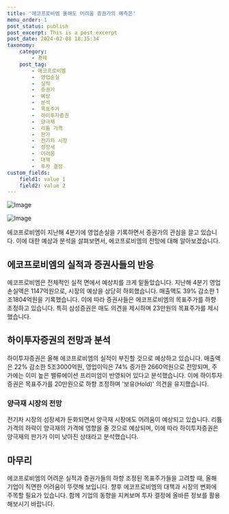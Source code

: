 ```yaml
---
title: '에코프로비엠 올해도 어려움 증권가의 예측은'
menu_order: 1
post_status: publish
post_excerpt: This is a post excerpt
post_date: 2024-02-08 18:35:34
taxonomy:
    category:
        - 경제
    post_tag:
        - 에코프로비엠
        -  영업손실
        -  실적
        -  증권가
        -  예상
        -  분석
        -  목표주가
        -  하이투자증권
        -  양극재
        -  리튬 가격
        -  판가
        -  전기차 시장
        -  성장세
        -  어려움
        -  대책
        -  투자 결정
custom_fields:
    field1: value 1
    field2: value 2
---
```


![Image](https://imgnews.pstatic.net/image/024/2024/02/08/0000087386_001_20240208143901014.jpg?type=w647)

![Image](https://imgnews.pstatic.net/image/024/2024/02/08/0000087386_002_20240208143901055.jpg?type=w647)

에코프로비엠이 지난해 4분기에 영업손실을 기록하면서 증권가의 관심을 끌고 있습니다. 이에 대한 예상과 분석을 살펴보면서, 에코프로비엠의 전망에 대해 알아보겠습니다.
## 에코프로비엠의 실적과 증권사들의 반응
에코프로비엠은 전체적인 실적 면에서 예상치를 크게 밑돌았습니다. 지난해 4분기 영업손실액은 1147억원으로, 시장의 예상을 상당히 하회했습니다. 매출액도 39% 감소한 1조1804억원을 기록했습니다. 이에 따라 증권사들은 에코프로비엠의 목표주가를 하향 조정하고 있습니다. 특히 삼성증권은 매도 의견을 제시하며 23만원의 목표주가를 제시했습니다.
## 하이투자증권의 전망과 분석
하이투자증권은 올해 에코프로비엠의 실적이 부진할 것으로 예상하고 있습니다. 매출액은 22% 감소한 5조3000억원, 영업이익은 74% 증가한 2660억원으로 전망되며, 주가에는 이미 높은 밸류에이션 프리미엄이 반영되어 있다고 분석했습니다. 이에 하이투자증권은 목표주가를 20만원으로 하향 조정하며 '보유(Hold)' 의견을 유지했습니다.
### 양극재 시장의 전망
전기차 시장의 성장세가 둔화되면서 양극재 시장에도 어려움이 예상되고 있습니다. 리튬 가격의 하락이 양극재의 가격에 영향을 줄 것으로 예상되며, 이에 따라 하이투자증권은 양극재의 판가가 이미 낮아진 상태라고 분석했습니다. 
## 마무리
에코프로비엠의 어려운 실적과 증권가들의 하향 조정된 목표주가들을 고려할 때, 올해 기업이 직면한 어려움이 뚜렷해 보입니다. 향후 에코프로비엠의 대책과 시장의 변화에 주목할 필요가 있습니다. 함께 기업의 동향을 지켜보며 투자 결정에 올바른 정보를 활용해보시기 바랍니다.
